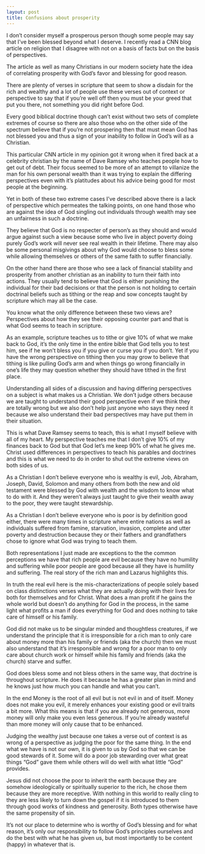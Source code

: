 ```yaml
---
layout: post
title: Confusions about prosperity
---
```


I don’t consider myself a prosperous person though some people may say that I’ve been blessed beyond what I deserve. I recently read a CNN blog article on religion that I disagree with not on a basis of facts but on the basis of perspectives.

The article as well as many Christians in our modern society hate the idea of correlating prosperity with God’s favor and blessing for good reason.

There are plenty of verses in scripture that seem to show a disdain for the rich and wealthy and a lot of people use these verses out of context or perspective to say that if you’re well off then you must be your greed that put you there, not something you did right before God.

Every good biblical doctrine though can’t exist without two sets of complete extremes of course so there are also those who on the other side of the spectrum believe that if you’re not prospering then that must mean God has not blessed you and thus a sign of your inability to follow in God’s will as a Christian.

This particular CNN article in my opinion got it wrong when it fired back at a celebrity christian by the name of Dave Ramsey who teaches people how to get out of debt. Their focus seemed to be more of an attempt to villanize the man for his own personal wealth than it was trying to explain the differing perspectives even with it’s platitudes about his advice being good for most people at the beginning.

Yet in both of these two extreme cases I’ve described above there is a lack of perspective which permeates the talking points, on one hand those who are against the idea of God singling out individuals through wealth may see an unfairness in such a doctrine.

They believe that God is no respecter of person’s as they should and would argue against such a view because some who live in abject poverty doing purely God’s work will never see real wealth in their lifetime. There may also be some personal misgivings about why God would choose to bless some while allowing themselves or others of the same faith to suffer financially.

On the other hand there are those who see a lack of financial stability and prosperity from another christian as an inability to turn their faith into actions. They usually tend to believe that God is either punishing the individual for their bad decisions or that the person is not holding to certain doctrinal beliefs such as tithing or the reap and sow concepts taught by scripture which may all be the case.

You know what the only difference between these two views are? Perspectives about how they see their opposing counter part and that is what God seems to teach in scripture.

As an example, scripture teaches us to tithe or give 10% of what we make back to God, it’s the only time in the entire bible that God tells you to test him, see if he won’t bless you if you give or curse you if you don’t. Yet if you have the wrong perspective on tithing then you may grow to believe that tithing is like pulling God’s arm and when things go wrong financially in one’s life they may question whether they should have tithed in the first place.

Understanding all sides of a discussion and having differing perspectives on a subject is what makes us a Christian. We don’t judge others because we are taught to understand their good perspective even if we think they are totally wrong but we also don’t help just anyone who says they need it because we also understand their bad perspectives may have put them in their situation.

This is what Dave Ramsey seems to teach, this is what I myself believe with all of my heart. My perspective teaches me that I don’t give 10% of my finances back to God but that God let’s me keep 90% of what he gives me. Christ used differences in perspectives to teach his parables and doctrines and this is what we need to do in order to shut out the extreme views on both sides of us.

As a Christian I don’t believe everyone who is wealthy is evil, Job, Abraham, Joseph, David, Solomon and many others from both the new and old testament were blessed by God with wealth and the wisdom to know what to do with it. And they weren’t always just taught to give their wealth away to the poor, they were taught stewardship.

As a Christian I don’t believe everyone who is poor is by definition good either, there were many times in scripture where entire nations as well as individuals suffered from famine, starvation, invasion, complete and utter poverty and destruction because they or their fathers and grandfathers chose to ignore what God was trying to teach them.

Both representations I just made are exceptions to the the common perceptions we have that rich people are evil because they have no humility and suffering while poor people are good because all they have is humility and suffering. The real story of the rich man and Lazarus highlights this.

In truth the real evil here is the mis-characterizations of people solely based on class distinctions verses what they are actually doing with their lives for both for themselves and for Christ. What does a man profit if he gains the whole world but doesn’t do anything for God in the process, in the same light what profits a man if does everything for God and does nothing to take care of himself or his family.

God did not make us to be singular minded and thoughtless creatures, if we understand the principle that it is irresponsible for a rich man to only care about money more than his family or friends (aka the church) then we must also understand that it’s irresponsible and wrong for a poor man to only care about church work or himself while his family and friends (aka the church) starve and suffer.

God does bless some and not bless others in the same way, that doctrine is throughout scripture. He does it because he has a greater plan in mind and he knows just how much you can handle and what you can’t.

In the end Money is the root of all evil but is not evil in and of itself. Money does not make you evil, it merely enhances your existing good or evil traits a bit more. What this means is that if you are already not generous, more money will only make you even less generous. If you’re already wasteful than more money will only cause that to be enhanced.

Judging the wealthy just because one takes a verse out of context is as wrong of a perspective as judging the poor for the same thing. In the end what we have is not our own, it is given to us by God so that we can be good stewards of it. Some will do a poor job stewarding over what great things “God” gave them while others will do well with what little “God” provides.

Jesus did not choose the poor to inherit the earth because they are somehow ideologically or spiritually superior to the rich, he chose them because they are more receptive. With nothing in this world to really cling to they are less likely to turn down the gospel if it is introduced to them through good works of kindness and generosity. Both types otherwise have the same propensity of sin.

It’s not our place to determine who is worthy of God’s blessing and for what reason, it’s only our responsibility to follow God’s principles ourselves and do the best with what he has given us, but most importantly to be content (happy) in whatever that is.
